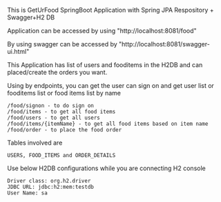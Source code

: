 This is GetUrFood SpringBoot Application with Spring JPA Respository + Swagger+H2 DB

Application can be accessed by using "http://localhost:8081/food"

By using swagger can be accessed by "http://localhost:8081/swagger-ui.html"

This Application has list of users and fooditems in the H2DB and can placed/create the orders you want.

Using by endpoints, you can get the user can sign on and get user list or fooditems list or food items list by name

	/food/signon - to do sign on
	/food/items - to get all food items
	/food/users - to get all users	
	/food/items/{itemName} - to get all food items based on item name
	/food/order - to place the food order 

Tables involved are
	
	USERS, FOOD_ITEMS and ORDER_DETAILS

Use below H2DB configurations while you are connecting H2 console
	
	Driver class: org.h2.driver	
	JDBC URL: jdbc:h2:mem:testdb
	User Name: sa  

